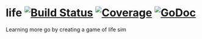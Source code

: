 # life [![Build Status](https://travis-ci.org/HokieGeek/life.svg?branch=master)](https://travis-ci.org/HokieGeek/life) [![Coverage](http://gocover.io/_badge/github.com/HokieGeek/life/core?0)](http://gocover.io/github.com/HokieGeek/life/core) [![GoDoc](http://godoc.org/github.com/hokiegeek/life/core?status.png)](http://godoc.org/github.com/hokiegeek/life/core)
Learning more go by creating a game of life sim
